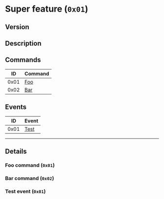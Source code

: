 # Super feature (`0x01`)

## Version

## Description

## Commands
|  ID  | Command                         |
|:----:| :------------------------------ |
| 0x01 | [Foo](#foo-command-0x01)        |
| 0x02 | [Bar](#bar-command-0x02)        |

## Events
|  ID  | Event                           |
|:----:| :------------------------------ |
| 0x01 | [Test](#test-event-0x01)        |
---

## Details

### Foo command (`0x01`)

### Bar command (`0x02`)

### Test event (`0x01`)
